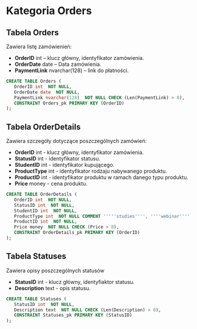 # Kategoria Orders

## Tabela Orders

Zawiera listę zamówienień:

- **OrderID** int – klucz główny, identyfikator zamówienia.
- **OrderDate** date – Data zamówienia.
- **PaymentLink** nvarchar(128) – link do płatności.

```sql
CREATE TABLE Orders (
   OrderID int  NOT NULL,
   OrderDate date  NOT NULL,
   PaymentLink nvarchar(128)  NOT NULL CHECK (Len(PaymentLink) > 0),
   CONSTRAINT Orders_pk PRIMARY KEY (OrderID)
);
```

## Tabela OrderDetails

Zawiera szczegóły dotyczące poszczególnych zamówień:

- **OrderID** int - klucz główny, identyfikator zamówienia.
- **StatusID** int - identyfikator statusu.
- **StudentID** int - identyfikator kupującego.
- **ProductType** int - identyfikator rodzaju nabywanego produktu.
- **ProductID** int - identyfikator produktu w ramach danego typu produktu.
- **Price** money - cena produktu.

```sql
CREATE TABLE OrderDetails (
   OrderID int  NOT NULL,
   StatusID int  NOT NULL,
   StudentID int  NOT NULL,
   ProductType int  NOT NULL COMMENT '''''studies'''', ''''webinar'''', ''''course'''', ''''' CHECK (ProductType IN BETWEEN 0 AND 2),
   ProductID int  NOT NULL,
   Price money  NOT NULL CHECK (Price > 0),
   CONSTRAINT OrderDetails_pk PRIMARY KEY (OrderID)
);
```

## Tabela Statuses

Zawiera opisy poszczególnych statusów

- **StatusID** int - klucz główny, identyfiaktor statusu.
- **Description** text - opis statusu.

```sql
CREATE TABLE Statuses (
   StatusID int  NOT NULL,
   Description text  NOT NULL CHECK (Len(Description) > 0),
   CONSTRAINT Statuses_pk PRIMARY KEY (StatusID)
);
```
